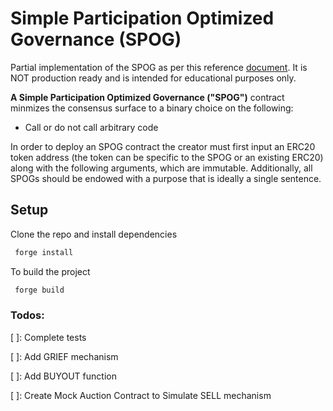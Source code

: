 # Simple Participation Optimized Governance (SPOG)

Partial implementation of the SPOG as per this reference [document](https://hackmd.io/6Y8x2jL1R0CBo6RRBESpLA).
It is NOT production ready and is intended for educational purposes only.

**A Simple Participation Optimized Governance ("SPOG")** contract minmizes the consensus surface to a binary choice on the following:

- Call or do not call arbitrary code

In order to deploy an SPOG contract the creator must first input an ERC20 token address (the token can be specific to the SPOG or an existing ERC20) along with the following arguments, which are immutable. Additionally, all SPOGs should be endowed with a purpose that is ideally a single sentence.

## Setup

Clone the repo and install dependencies

```bash
 forge install
```

To build the project

```bash
 forge build
```

### Todos:

[ ]: Complete tests

[ ]: Add GRIEF mechanism

[ ]: Add BUYOUT function

[ ]: Create Mock Auction Contract to Simulate SELL mechanism
